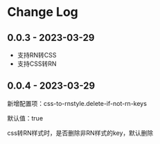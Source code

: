 # Change Log
## 0.0.3 - 2023-03-29

- 支持RN转CSS
- 支持CSS转RN

## 0.0.4 - 2023-03-29

新增配置项：css-to-rnstyle.delete-if-not-rn-keys

默认值：true

css转RN样式时，是否删除非RN样式的key，默认删除
